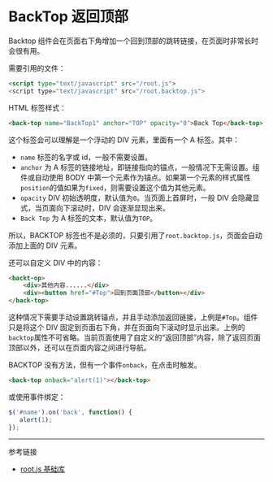 
# BackTop 返回顶部

Backtop 组件会在页面右下角增加一个回到顶部的跳转链接，在页面时非常长时会很有用。

需要引用的文件：

```html
<script type="text/javascript" src="/root.js">
<script type="text/javascript" src="/root.backtop.js">
```

HTML 标签样式：

```html
<back-top name="BackTop1" anchor="TOP" opacity="0">Back Top</back-top>
```

这个标签会可以理解是一个浮动的 DIV 元素，里面有一个 A 标签。其中：

* `name` 标签的名字或 id，一般不需要设置。
* `anchor` 为 A 标签的链接地址，即链接指向的锚点，一般情况下无需设置。组件或自动使用 BODY 中第一个元素作为锚点。如果第一个元素的样式属性`position`的值如果为`fixed`，则需要设置这个值为其他元素。
* `opacity` DIV 初始透明度，默认值为`0`。当页面上首屏时，一般 DIV 会隐藏显式，当页面向下滚动时，DIV 会逐渐显现出来。
* `Back Top` 为 A 标签的文本，默认值为`TOP`。

所以，BACKTOP 标签也不是必须的，只要引用了`root.backtop.js`，页面会自动添加上面的 DIV 元素。

还可以自定义 DIV 中的内容：

```html
<backt-op>
    <div>其他内容......</div>
    <div><button href="#Top">回到页面顶部</button></div>    
</back-top>
```

这种情况下需要手动设置跳转锚点，并且手动添加返回链接，上例是`#Top`。组件只是将这个 DIV 固定到页面右下角，并在页面向下滚动时显示出来。上例的`backtop`属性不可省略。当前页面使用了自定义的“返回顶部”内容，除了返回页面顶部以外，还可以在页面内容之间进行导航。

BACKTOP 没有方法，但有一个事件`onback`，在点击时触发。

```html
<back-top onback="alert(1)"></back-top>
```

或使用事件绑定：

 ```javascript
$('#name').on('back', function() {
    alert(1);
});
 ```


---
参考链接

* [root.js 基础库](/root.js/root.md)